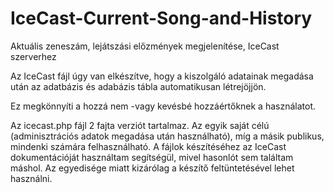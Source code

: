 # IceCast-Current-Song-and-History
Aktuális zeneszám, lejátszási előzmények megjelenítése, IceCast szerverhez

Az IceCast fájl úgy van elkészítve, 
hogy a kiszolgáló adatainak megadása után 
az adatbázis és adabázis tábla automatikusan létrejöjjön.

Ez megkönnyíti a hozzá nem -vagy kevésbé hozzáértőknek a használatot.

Az icecast.php fájl 2 fajta verziót tartalmaz. Az egyik saját célú (adminisztrációs adatok megadása után használható), míg a másik publikus, mindenki számára felhasználható. A fájlok készítéséhez az IceCast dokumentációját használtam segítségül, mivel hasonlót sem találtam máshol. Az egyedisége miatt kizárólag a készítő feltüntetésével lehet használni.
